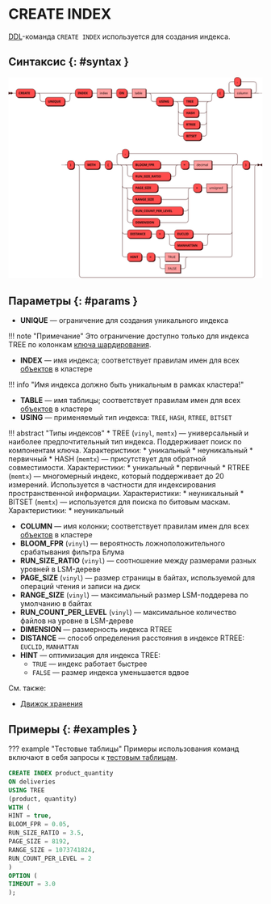 # CREATE INDEX

[DDL](ddl.md)-команда `CREATE INDEX` используется для создания индекса.

## Синтаксис {: #syntax }

![CREATE INDEX](../../images/ebnf/create_index.svg)

## Параметры {: #params }

* **UNIQUE** — ограничение для создания уникального индекса

!!! note "Примечание"
    Это ограничение доступно только для индекса TREE по колонкам
    [ключа шардирования](../../overview/glossary.md#sharding_key).

* **INDEX** — имя индекса; соответствует правилам имен для всех
[объектов](object.md) в кластере

!!! info "Имя индекса должно быть уникальным в рамках кластера!"

* **TABLE** — имя таблицы; соответствует правилам имен для всех
[объектов](object.md) в кластере
* **USING** — применяемый тип индекса: `TREE`, `HASH`, `RTREE`, `BITSET`

!!! abstract "Типы индексов"
    * TREE (`vinyl`, `memtx`) — универсальный и наиболее предпочтительный тип индекса. Поддерживает поиск по компонентам ключа. Характеристики:
        * уникальный
        * неуникальный
        * первичный
    * HASH (`memtx`) — присутствует для обратной совместимости. Характеристики:
        * уникальный
        * первичный
    * RTREE (`memtx`) — многомерный индекс, который поддерживает до 20 измерений. Используется в частности для индексирования пространственной информации. Характеристики:
        * неуникальный
    * BITSET (`memtx`) — используется для поиска по битовым маскам. Характеристики:
        * неуникальный

* **COLUMN** — имя колонки; соответствует правилам имен для всех
[объектов](object.md) в кластере
* **BLOOM_FPR** (`vinyl`) — вероятность ложноположительного срабатывания фильтра Блума
* **RUN_SIZE_RATIO** (`vinyl`) — соотношение между размерами разных уровней в LSM-дереве
* **PAGE_SIZE** (`vinyl`) — размер страницы в байтах, используемой для операций чтения и записи на диск
* **RANGE_SIZE** (`vinyl`) — максимальный размер LSM-поддерева по умолчанию в байтах
* **RUN_COUNT_PER_LEVEL** (`vinyl`) — максимальное количество файлов на уровне в LSM-дереве
* **DIMENSION** — размерность индекса RTREE
* **DISTANCE** — способ определения расстояния в индексе RTREE: `EUCLID`, `MANHATTAN`
* **HINT** — оптимизация для индекса TREE:
    * `TRUE` — индекс работает быстрее
    * `FALSE` — размер индекса уменьшается вдвое

См. также:

* [Движок хранения](../../overview/glossary.md#db_engine)

## Примеры {: #examples }

??? example "Тестовые таблицы"
    Примеры использования команд включают в себя запросы к [тестовым
    таблицам](../legend.md).

```sql
CREATE INDEX product_quantity
ON deliveries
USING TREE
(product, quantity)
WITH (
HINT = true,
BLOOM_FPR = 0.05,
RUN_SIZE_RATIO = 3.5,
PAGE_SIZE = 8192,
RANGE_SIZE = 1073741824,
RUN_COUNT_PER_LEVEL = 2
)
OPTION (
TIMEOUT = 3.0
);
```
